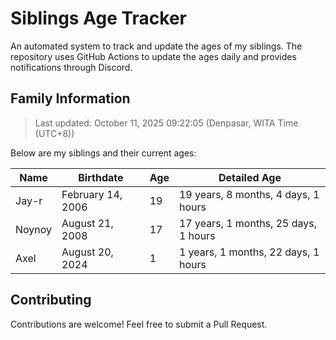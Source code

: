 # Siblings Age Tracker

An automated system to track and update the ages of my siblings. The repository uses GitHub Actions to update the ages daily and provides notifications through Discord.

## Family Information

> Last updated: October 11, 2025 09:22:05 (Denpasar, WITA Time (UTC+8))

Below are my siblings and their current ages:

| Name | Birthdate | Age | Detailed Age |
|------|-----------|-----|-------------|
| Jay-r | February 14, 2006 | 19 | 19 years, 8 months, 4 days, 1 hours |
| Noynoy | August 21, 2008 | 17 | 17 years, 1 months, 25 days, 1 hours |
| Axel | August 20, 2024 | 1 | 1 years, 1 months, 22 days, 1 hours |

## Contributing

Contributions are welcome! Feel free to submit a Pull Request.
